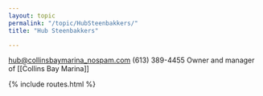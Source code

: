 ```yaml
---
layout: topic
permalink: "/topic/HubSteenbakkers/"
title: "Hub Steenbakkers"

---
```


hub@collinsbaymarina_nospam.com
(613) 389-4455
Owner and manager of [[Collins Bay Marina]]

{% include routes.html %}
